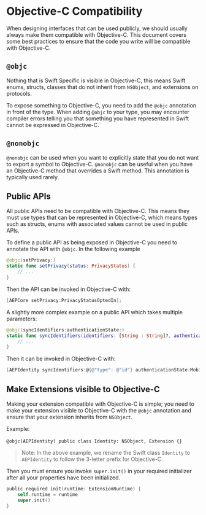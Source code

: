 # Objective-C Compatibility

When designing interfaces that can be used publicly, we should usually always make them compatible with Objective-C. This document covers some best practices to ensure that the code you write will be compatible with Objective-C.

## `@objc`

Nothing that is Swift Specific is visible in Objective-C, this means Swift enums, structs, classes that do not inherit from `NSObject`, and extensions on protocols.

To expose something to Objective-C, you need to add the `@objc` annotation in front of the type. When adding `@objc` to your type, you may encounter compiler errors telling you that something you have represented in Swift cannot be expressed in Objective-C.

## `@nonobjc`

`@nonobjc` can be used when you want to explicitly state that you do not want to export a symbol to Objective-C. `@nonobjc` can be useful when you have an Objective-C method that overrides a Swift method. This annotation is typically used rarely.

## Public APIs

All public APIs need to be compatible with Objective-C. This means they must use types that can be represented in Objective-C, which means types such as structs, enums with associated values cannot be used in public APIs.

To define a public API as being exposed in Objective-C you need to annotate the API with `@objc`. In the following example 

```swift
@objc(setPrivacy:)
static func setPrivacy(status: PrivacyStatus) {
    // ...
}
```

Then the API can be invoked in Objective-C with:

```objective-c
[AEPCore setPrivacy:PrivacyStatusOptedIn];
```

A slightly more complex example on a public API which takes multiple parameters:

```swift
@objc(syncIdentifiers:authenticationState:)
static func syncIdentifiers(identifiers: [String : String]?, authenticationState: MobileVisitorAuthenticationState) {
	// ...
}
```

Then it can be invoked in Objective-C with:

```objective-c
[AEPIdentity syncIdentifiers:@{@"type": @"id"} authenticationState:MobileVisitorAuthenticationStateLoggedOut];
```

## Make Extensions visible to Objective-C

Making your extension compatible with Objective-C is simple; you need to make your extension visible to Objective-C with the `@objc` annotation and ensure that your extension inherits from `NSObject`.

Example:

​	`@objc(AEPIdentity) public class Identity: NSObject, Extension {}`

> Note: In the above example, we rename the Swift class `Identity` to `AEPIdentity` to follow the 3-letter prefix for Objective-C.

Then you must ensure you invoke `super.init()` in your required initializer after all your properties have been initialized.

``` objective-c
public required init(runtime: ExtensionRuntime) {
    self.runtime = runtime
    super.init()
}
```
